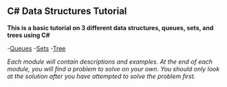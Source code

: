 ## C# Data Structures Tutorial
__This is a basic tutorial on 3 different data structures, queues, sets, and trees using C#__

-[Queues](/1-Queue.md)
-[Sets](/2-Set.md)
-[Tree](/3-Tree.md)

_Each module will contain descriptions and examples. At the end of each module, you will find a problem to solve on your own. You should only look at the solution after you have attempted to solve the problem first._